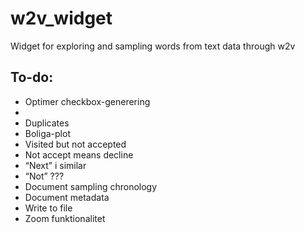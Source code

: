 # w2v_widget
Widget for exploring and sampling words from text data through w2v

## To-do:

- Optimer checkbox-generering
- 
- Duplicates
- Boliga-plot
- Visited but not accepted
- Not accept means decline
- “Next” i similar
- “Not” ???
- Document sampling chronology
- Document metadata
- Write to file
- Zoom funktionalitet

